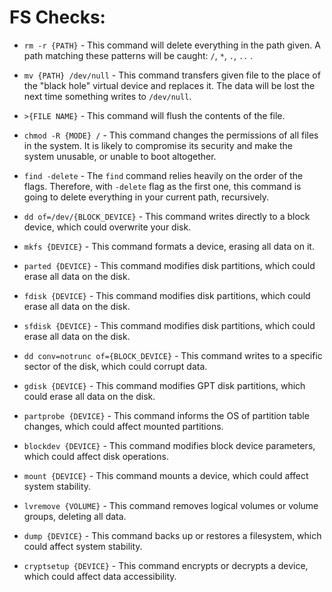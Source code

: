 # FS Checks:

- `rm -r {PATH}` - This command will delete everything in the path given. A path matching these patterns will be caught: `/`, `*`, `.`, `..` .

- `mv {PATH} /dev/null` - This command transfers given file to the place of the "black hole" virtual device and replaces it. The data will be lost the next time something writes to `/dev/null`.

- `>{FILE NAME}` - This command will flush the contents of the file.

- `chmod -R {MODE} /` - This command changes the permissions of all files in the system. It is likely to compromise its security and make the system unusable, or unable to boot altogether.

- `find -delete` - The `find` command relies heavily on the order of the flags. Therefore, with `-delete` flag as the first one, this command is going to delete everything in your current path, recursively.

- `dd of=/dev/{BLOCK_DEVICE}` - This command writes directly to a block device, which could overwrite your disk.

- `mkfs {DEVICE}` - This command formats a device, erasing all data on it.

- `parted {DEVICE}` - This command modifies disk partitions, which could erase all data on the disk.

- `fdisk {DEVICE}` - This command modifies disk partitions, which could erase all data on the disk.

- `sfdisk {DEVICE}` - This command modifies disk partitions, which could erase all data on the disk.

- `dd conv=notrunc of={BLOCK_DEVICE}` - This command writes to a specific sector of the disk, which could corrupt data.

- `gdisk {DEVICE}` - This command modifies GPT disk partitions, which could erase all data on the disk.

- `partprobe {DEVICE}` - This command informs the OS of partition table changes, which could affect mounted partitions.

- `blockdev {DEVICE}` - This command modifies block device parameters, which could affect disk operations.

- `mount {DEVICE}` - This command mounts a device, which could affect system stability.

- `lvremove {VOLUME}` - This command removes logical volumes or volume groups, deleting all data.

- `dump {DEVICE}` - This command backs up or restores a filesystem, which could affect system stability.

- `cryptsetup {DEVICE}` - This command encrypts or decrypts a device, which could affect data accessibility.
